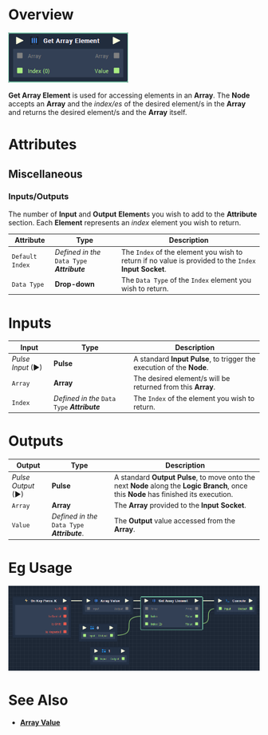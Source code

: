 # Overview

![The Get Array Element Node.](../../.gitbook/assets/toolbox/array/get-array-element.PNG)

**Get Array Element** is used for accessing elements in an **Array**. The **Node** accepts an **Array** and the *index/es* of the desired element/s in the **Array** and returns the desired element/s and the **Array** itself.

# Attributes
## Miscellaneous 

### Inputs/Outputs
The number of **Input** and **Output** **Element**s you wish to add to the **Attribute** section. Each **Element** represents an *index* element you wish to return.

|Attribute|Type|Description|
|---|---|---|
|`Default Index`|*Defined in the* `Data Type` ***Attribute***|The `Index` of the element you wish to return if no value is provided to the `Index` **Input** **Socket**.|
|`Data Type`|**Drop-down**|The `Data Type` of the `Index` element you wish to return.|

# Inputs

|Input|Type|Description|
|---|---|---|
|*Pulse Input* (►)|**Pulse**|A standard **Input Pulse**, to trigger the execution of the **Node**.|
|`Array`|**Array**|The desired element/s will be returned from this **Array**.|
|`Index`|*Defined in the* `Data Type` ***Attribute***|The `Index` of the element you wish to return.|

# Outputs

|Output|Type|Description|
|---|---|---|
|*Pulse Output* (►)|**Pulse**|A standard **Output Pulse**, to move onto the next **Node** along the **Logic Branch**, once this **Node** has finished its execution.|
|`Array`|**Array**|The **Array** provided to the **Input** **Socket**.|
|`Value`|*Defined in the* `Data Type` ***Attribute***.|The **Output** value accessed from the **Array**.|

# Eg Usage
![The Get Array Element Node.](../../.gitbook/assets/toolbox/array/get-array-element-usage.PNG)

# See Also
- [**Array Value**](array-value.md)
